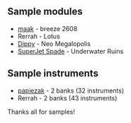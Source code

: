## Sample modules
- [maak] - breeze 2608
- Rerrah - Lotus
- [Dippy] - Neo Megalopolis
- [SuperJet Spade] - Underwater Ruins

## Sample instruments
- [papiezak] - 2 banks (32 instruments)
- Rerrah - 2 banks (43 instruments)

Thanks all for samples!

[Dippy]: https://www.youtube.com/channel/UCw2xCNQhuwpnfnf1-wfRefQ
[maak]: https://twitter.com/maakmusic
[papiezak]: https://github.com/papiezak
[SuperJet Spade]: https://twitter.com/SuperJetSpade
